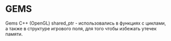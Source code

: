 # GEMS
Gems C++ (OpenGL)
shared_ptr - использовались в функциях с циклами, а также в структуре игрового поля, для того чтобы избежать утечек памяти. 
